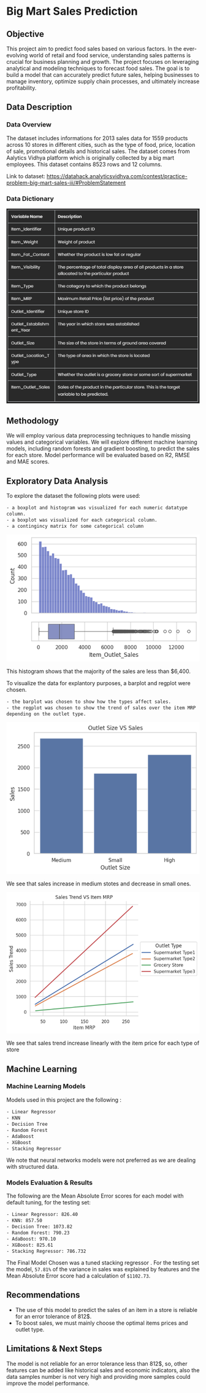 # Big Mart Sales Prediction

## Objective
This project aim to predict food sales based on various factors. In the ever-evolving world of retail and food service, understanding sales patterns is crucial for business planning and growth. The project focuses on leveraging analytical and modeling techniques to forecast food sales. The goal is to build a model that can accurately predict future sales, helping businesses to manage inventory, optimize supply chain processes, and ultimately increase profitability.

## Data Description

### Data Overview
The dataset includes informations for 2013 sales data for 1559 products across 10 stores in different cities, such as the type of food, price, location of sale, promotional details and historical sales. The dataset comes from Aalytics Vidhya platform which is originally collected by a big mart employees.
This dataset contains 8523 rows and 12 columns.

Link to dataset: https://datahack.analyticsvidhya.com/contest/practice-problem-big-mart-sales-iii/#ProblemStatement

### Data Dictionary

<p align = "center"> 
  <img src = https://github.com/Mahdi-Kriaa/Big_Mart_Sales_Prediction/blob/main/Images/data_dictionary.PNG>
</p>

## Methodology
We will employ various data preprocessing techniques to handle missing values and categorical variables. We will explore different machine learning models, including random forests and gradient boosting, to predict the sales for each store. Model performance will be evaluated based on R2, RMSE and MAE scores.

## Exploratory Data Analysis

To explore the dataset the following plots were used:

    - a boxplot and histogram was visualized for each numeric datatype column. 
    - a boxplot was visualized for each categorical column.
    - a contingincy matrix for some categorical column
    

<p align = "center"> 
  <img src = "https://github.com/Mahdi-Kriaa/Big_Mart_Sales_Prediction/blob/main/Images/sales_hist_box.png">
</p>

This histogram shows that the majority of the sales are less than $6,400.
 
To visualize the data for explantory purposes, a barplot and regplot were chosen.

    - the barplot was chosen to show how the types affect sales. 
    - the regplot was chosen to show the trend of sales over the item MRP depending on the outlet type.

<p align = "center"> 
  <img src = "https://github.com/Mahdi-Kriaa/Big_Mart_Sales_Prediction/blob/main/Images/outlet_size_vs_sales.png">
</p>


We see that sales increase in medium stotes and decrease in small ones.


<p align = "center"> 
  <img src = "https://github.com/Mahdi-Kriaa/Big_Mart_Sales_Prediction/blob/main/Images/item_mrp_vs_sales_trend.png">
</p>


We see that sales trend increase linearly with the item price for each type of store

## Machine Learning 

### Machine Learning Models

Models used in this project are the following :

    - Linear Regressor
    - KNN
    - Decision Tree
    - Random Forest
    - AdaBoost
    - XGBoost
    - Stacking Regressor
    
We note that neural networks models were not preferred as we are dealing with structured data.

### Models Evaluation & Results

The following are the Mean Absolute Error scores for each model with default tuning, for the testing set:

    - Linear Regressor: 826.40
    - KNN: 857.50
    - Decision Tree: 1073.82
    - Random Forest: 790.23
    - AdaBoost: 970.10
    - XGBoost: 825.61
    - Stacking Regressor: 786.732

The Final Model Chosen was a tuned stacking regressor . For the testing set the model, `57.81%` of the variance in sales was explained by features and the Mean Absolute 
Error score had a calculation of `$1102.73`.

## Recommendations
- The use of this model to predict the sales of an item in a store is reliable for an error tolerance of 812$.
- To boost sales, we must mainly choose the optimal items prices and outlet type.

## Limitations & Next Steps

The model is not reliable for an error tolerance less than 812$, so, other features can be added like historical sales and economic indicators, also the
data samples number is not very high and providing more samples could improve the model performance.



 
